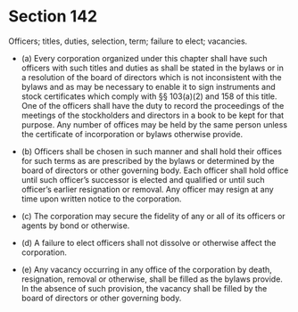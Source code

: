 # Section 142

Officers; titles, duties, selection, term; failure to elect; vacancies.

- (a) Every corporation organized under this chapter shall have such officers with such titles and duties as shall be stated in the bylaws or in a resolution of the board of directors which is not inconsistent with the bylaws and as may be necessary to enable it to sign instruments and stock certificates which comply with §§ 103(a)(2) and 158 of this title. One of the officers shall have the duty to record the proceedings of the meetings of the stockholders and directors in a book to be kept for that purpose. Any number of offices may be held by the same person unless the certificate of incorporation or bylaws otherwise provide.

- (b) Officers shall be chosen in such manner and shall hold their offices for such terms as are prescribed by the bylaws or determined by the board of directors or other governing body. Each officer shall hold office until such officer’s successor is elected and qualified or until such officer’s earlier resignation or removal. Any officer may resign at any time upon written notice to the corporation.

- (c) The corporation may secure the fidelity of any or all of its officers or agents by bond or otherwise.

- (d) A failure to elect officers shall not dissolve or otherwise affect the corporation.

- (e) Any vacancy occurring in any office of the corporation by death, resignation, removal or otherwise, shall be filled as the bylaws provide. In the absence of such provision, the vacancy shall be filled by the board of directors or other governing body.